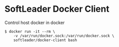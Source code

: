 # SoftLeader Docker Client

Control host docker in docker

```
$ docker run -it --rm \
	-v /var/run/docker.sock:/var/run/docker.sock \
	softleader/docker-client bash
```